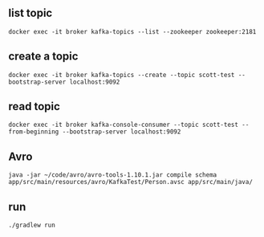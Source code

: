 ## list topic
```
docker exec -it broker kafka-topics --list --zookeeper zookeeper:2181
```

## create a topic
```
docker exec -it broker kafka-topics --create --topic scott-test --bootstrap-server localhost:9092
```

## read topic
``` 
docker exec -it broker kafka-console-consumer --topic scott-test --from-beginning --bootstrap-server localhost:9092
```

## Avro
``` 
java -jar ~/code/avro/avro-tools-1.10.1.jar compile schema app/src/main/resources/avro/KafkaTest/Person.avsc app/src/main/java/
```

## run
``` 
./gradlew run
```